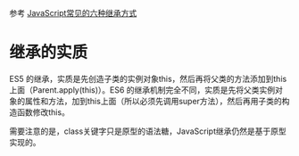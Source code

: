 

参考 [JavaScript常见的六种继承方式](https://segmentfault.com/a/1190000016708006)



# 继承的实质

ES5 的继承，实质是先创造子类的实例对象this，然后再将父类的方法添加到this上面（Parent.apply(this)）。ES6 的继承机制完全不同，实质是先将父类实例对象的属性和方法，加到this上面（所以必须先调用super方法），然后再用子类的构造函数修改this。

需要注意的是，class关键字只是原型的语法糖，JavaScript继承仍然是基于原型实现的。

